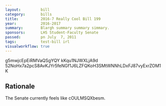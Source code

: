 ```yaml
---
layout:         bill
category:       bills
title:          2016-7 Really Cool Bill 199
year:           2016-2017
summary:        Blargh summary summary simmary.
sponsors:       LHS Student-Faculty Senate
passed:         pn July  7, 2011
tags:           test-bill irl
visualworkflow: true
---
```



g5mwjcEpEiRMVaQSgYQY kKqu1NJWXLjA9d 52NoHx7a2pcS8AvKJYr5feNGf1J6LZFQKoH3SMtWNNhLDxFJ87vyExrZOM1K 




Rationale
---------
The Senate currently feels like cOULMSQXbesm.
